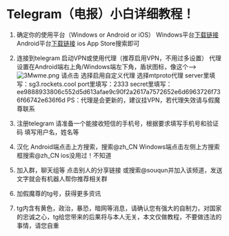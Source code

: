 # Telegram（电报）小白详细教程！
1. 确定你的使用平台（Windows or Android or iOS）
Windows平台[下载链接](https://telegram.softonic.cn/download "下载链接")
Android平台[下载链接](https://telegram.softonic.cn/android "下载链接")
ios App Store搜索即可

2. 连接到telegram
启动VPN或使用代理（推荐启用VPN，不用过多设置）
代理设置在Android端右上角/Windows端左下角，盾状图标，像这个—>![3Mwme.png](https://wx1.sbimg.cn/2020/08/13/3Mwme.png) 请点击
选择启用自定义代理
选择mtproto代理
server里填写：sg3.rockets.cool
port里填写：2333
secret里填写：ee9888933806c552d5d613afae9c90f2a2617a7572652e6d6963726f736f66742e636f6d
PS：代理是会更新的，建议挂VPN，若代理失效请与假魔尊联系

3. 注册telegram
请准备一个能接收短信的手机号，根据要求填写手机号和验证码
填写用户名，姓名等

4. 汉化
Android端点击上方搜索，搜索@zh_CN
Windows端点击左侧上方搜索框搜索@zh_CN
ios没用过！不知道

5. 加入群，聊天组等
点击别人的分享链接
或搜索@souqun并加入该频道，发送文字就会有机器人帮你推荐相关群

6. 加假魔尊的tg号，获得更多资讯


7. tg内含有黄色，政治，暴恐，暗网等消息，请确认您有强大的自制力，对国家的忠诚之心，tg给您带来的后果将与本人无关，本文仅做教程，不要做违法的事情，请您自重

